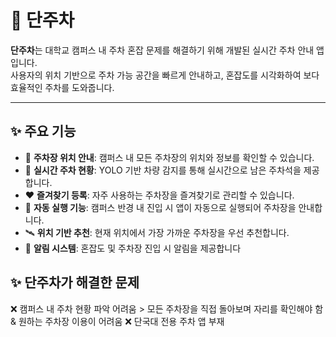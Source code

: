 # 🚗 단주차

**단주차**는 대학교 캠퍼스 내 주차 혼잡 문제를 해결하기 위해 개발된 실시간 주차 안내 앱입니다.  
사용자의 위치 기반으로 주차 가능 공간을 빠르게 안내하고, 혼잡도를 시각화하여 보다 효율적인 주차를 도와줍니다.

---

## ✨ 주요 기능

- 📍 **주차장 위치 안내**: 캠퍼스 내 모든 주차장의 위치와 정보를 확인할 수 있습니다.
- 🚦 **실시간 주차 현황**: YOLO 기반 차량 감지를 통해 실시간으로 남은 주차석을 제공합니다.
- ❤️ **즐겨찾기 등록**: 자주 사용하는 주차장을 즐겨찾기로 관리할 수 있습니다.
- 🚗 **자동 실행 기능**: 캠퍼스 반경 내 진입 시 앱이 자동으로 실행되어 주차장을 안내합니다.
- 🛰 **위치 기반 추천**: 현재 위치에서 가장 가까운 주차장을 우선 추천합니다.
- 🔔 **알림 시스템**: 혼잡도 및 주차장 진입 시 알림을 제공합니다

## ✨ 단주차가 해결한 문제

❌ 캠퍼스 내 주차 현황 파악 어려움 > 모든 주차장을 직접 돌아보며 자리를 확인해야 함 & 원하는 주차장 이용이 어려움
❌ 단국대 전용 주차 앱 부재

